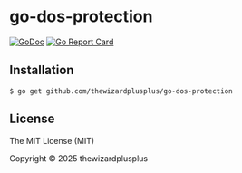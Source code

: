 # go-dos-protection

[![GoDoc](https://godoc.org/github.com/thewizardplusplus/go-dos-protection?status.svg)](https://godoc.org/github.com/thewizardplusplus/go-dos-protection)
[![Go Report Card](https://goreportcard.com/badge/github.com/thewizardplusplus/go-dos-protection)](https://goreportcard.com/report/github.com/thewizardplusplus/go-dos-protection)

## Installation

```
$ go get github.com/thewizardplusplus/go-dos-protection
```

## License

The MIT License (MIT)

Copyright &copy; 2025 thewizardplusplus
